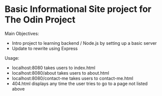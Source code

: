 # Basic Informational Site project for The Odin Project

Main Objectives:

- Intro project to learning backend / Node.js by setting up a basic server
- Update to rewrite using Express

Usage:

- localhost:8080 takes users to index.html
- localhost:8080/about takes users to about.html
- localhost:8080/contact-me takes users to contact-me.html
- 404.html displays any time the user tries to go to a page not listed above